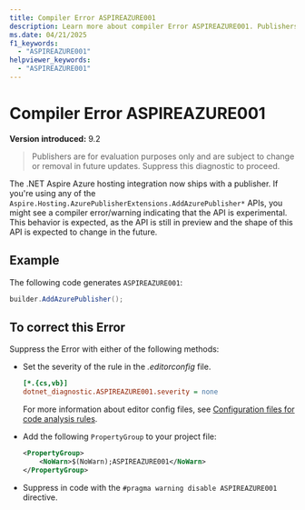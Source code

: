 ```yaml
---
title: Compiler Error ASPIREAZURE001
description: Learn more about compiler Error ASPIREAZURE001. Publishers are for evaluation purposes only and are subject to change or removal in future updates.
ms.date: 04/21/2025
f1_keywords:
  - "ASPIREAZURE001"
helpviewer_keywords:
  - "ASPIREAZURE001"
---
```


# Compiler Error ASPIREAZURE001

**Version introduced:** 9.2

> Publishers are for evaluation purposes only and are subject to change or removal in future updates. Suppress this diagnostic to proceed.

The .NET Aspire Azure hosting integration now ships with a publisher. If you're using any of the `Aspire.Hosting.AzurePublisherExtensions.AddAzurePublisher*` APIs, you might see a compiler error/warning indicating that the API is experimental. This behavior is expected, as the API is still in preview and the shape of this API is expected to change in the future.

## Example

The following code generates `ASPIREAZURE001`:

```csharp
builder.AddAzurePublisher();
```

## To correct this Error

Suppress the Error with either of the following methods:

- Set the severity of the rule in the _.editorconfig_ file.

  ```ini
  [*.{cs,vb}]
  dotnet_diagnostic.ASPIREAZURE001.severity = none
  ```

  For more information about editor config files, see [Configuration files for code analysis rules](/dotnet/fundamentals/code-analysis/configuration-files).

- Add the following `PropertyGroup` to your project file:

  ```xml
  <PropertyGroup>
      <NoWarn>$(NoWarn);ASPIREAZURE001</NoWarn>
  </PropertyGroup>
  ```

- Suppress in code with the `#pragma warning disable ASPIREAZURE001` directive.
